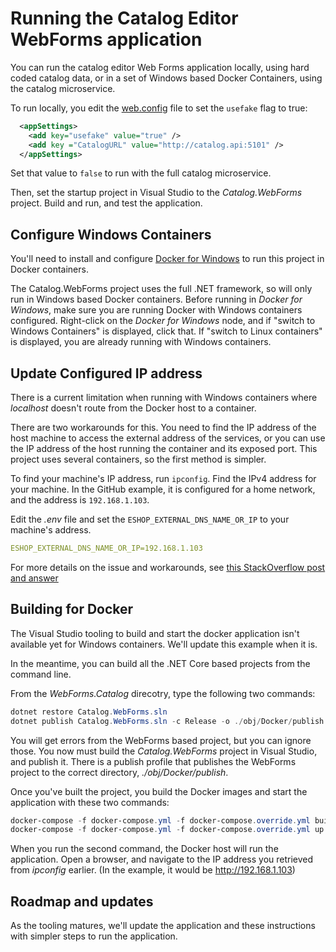 # Running the Catalog Editor WebForms application

You can run the catalog editor Web Forms application locally, using
hard coded catalog data, or in a set of Windows based Docker Containers,
using the catalog microservice.

To run locally, you edit the [web.config](web.config) file to set the
`usefake` flag to true:

```xml
  <appSettings>
    <add key="usefake" value="true" />
    <add key ="CatalogURL" value="http://catalog.api:5101" />
  </appSettings>
```

Set that value to `false` to run with the full catalog microservice.

Then, set the startup project in Visual Studio to the *Catalog.WebForms* project. Build and run, and test the application.

## Configure Windows Containers

You'll need to install and configure
[Docker for Windows](https://docs.docker.com/docker-for-windows/install/) to run
this project in Docker containers.

The Catalog.WebForms project uses the full .NET framework, so will only run in Windows based Docker containers. Before running in *Docker for Windows*, make sure you
are running Docker with Windows containers configured. Right-click on the *Docker for Windows* node, and if "switch to Windows Containers" is displayed, click that. If "switch to Linux containers" is displayed, you are already running
with Windows containers.

## Update Configured IP address

There is a current limitation when running with
Windows containers where *localhost* doesn't route from the Docker host to a container.

There are two workarounds for this. You need to find the IP address of the host machine to access
the external address of the services, or you can use the IP address of the host running the container
and its exposed port. This project uses several containers, so the first method is simpler.

To find your machine's IP address, run `ipconfig`. Find the IPv4 address
for your machine. In the GitHub example, it is configured for a home
network, and the address is `192.168.1.103`.

Edit the *.env* file and set the `ESHOP_EXTERNAL_DNS_NAME_OR_IP` to
your machine's address.

```yml
ESHOP_EXTERNAL_DNS_NAME_OR_IP=192.168.1.103
```

For more details on the issue and workarounds, see [this StackOverflow post and answer](http://stackoverflow.com/questions/43769806/docker-for-windows-cannot-access-service-on-exposed-port-in-windows-container-m/43770786)

## Building for Docker

The Visual Studio tooling to build and start the docker application isn't
available yet for Windows containers. We'll update this example when it
is.

In the meantime, you can build all the .NET Core based projects from the 
command line.

From the *WebForms.Catalog* direcotry, type the following two commands:

```powershell
dotnet restore Catalog.WebForms.sln
dotnet publish Catalog.WebForms.sln -c Release -o ./obj/Docker/publish
```

You will get errors from the WebForms based project, but you can ignore those.
You now must build the *Catalog.WebForms* project in Visual Studio, and
publish it. There is a publish profile that publishes the WebForms project
to the correct directory, *./obj/Docker/publish*.

Once you've built the project, you build the Docker images and start the application with these two commands:

```powershell
docker-compose -f docker-compose.yml -f docker-compose.override.yml build
docker-compose -f docker-compose.yml -f docker-compose.override.yml up
```

When you run the second command, the Docker host will run the application.
Open a browser, and navigate to the IP address you retrieved from *ipconfig*
earlier. (In the example, it would be http://192.168.1.103)

## Roadmap and updates

As the tooling matures, we'll update the application and these instructions
with simpler steps to run the application.
